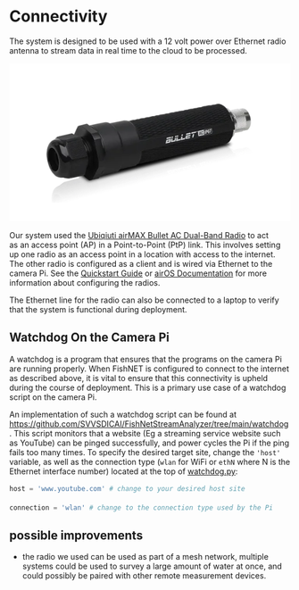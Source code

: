 # Connectivity
The system is designed to be used with a 12 volt power over Ethernet radio antenna to stream data in real time to the cloud to be processed.

![Media/radio.webp](Media/radio.webp)

Our system used the [Ubiqiuti airMAX Bullet AC Dual-Band Radio](https://store.ui.com/collections/wireless/products/bullet-ac-ip67-1?_pos=3&_sid=166db66cb&_ss=r) to act  
as an access point (AP) in a Point-to-Point (PtP) link.  This involves setting up one radio as an access point in a location with access to the internet.  The other radio is configured as a client and is wired via Ethernet to the camera Pi.  See the [Quickstart Guide](https://dl.ui.com/qsg/BulletAC-IP67/BulletAC-IP67_EN.html) or [airOS Documentation](https://dl.ubnt.com/guides/airOS/airOS_UG_V80.pdf#page=17) for more information about configuring the radios.

The Ethernet line for the radio can also be connected to a laptop to verify that the system is functional during deployment.

## Watchdog On the Camera Pi
A watchdog is a program that ensures that the programs on the camera Pi are running properly.  When FishNET is configured to connect to the internet as described above, it is vital to ensure that this connectivity is upheld during the course of deployment.  This is a primary use case of a watchdog script on the camera Pi.

An implementation of such a watchdog script can be found at https://github.com/SVVSDICAI/FishNetStreamAnalyzer/tree/main/watchdog.  This script monitors that a website (Eg a streaming service website such as YouTube) can be pinged successfully, and power cycles the Pi if the ping fails too many times.  To specify the desired target site, change the `'host'` variable, as well as the connection type (`wlan` for WiFi or `ethN` where N is the Ethernet interface number) located at the top of [watchdog.py](https://github.com/SVVSDICAI/FishNetStreamAnalyzer/blob/main/watchdog/watchdog.py):
```python
host = 'www.youtube.com' # change to your desired host site

connection = 'wlan' # change to the connection type used by the Pi
```

## possible improvements 
- the radio we used can be used as part of a mesh network, multiple systems could be used to survey a large amount of water at once, and could possibly be paired with other remote measurement devices.